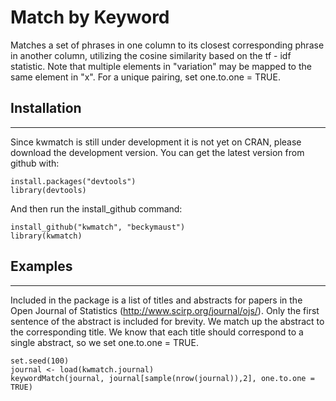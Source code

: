 Match by Keyword
========================================================

Matches a set of phrases in one column to its closest corresponding phrase in another column, utilizing the cosine similarity based on the tf - idf statistic. Note that multiple elements in "variation" may be mapped to the same element in "x". For a unique pairing, set one.to.one = TRUE.

## Installation
***
Since kwmatch is still under development it is not yet on CRAN, please download the development version. You can get the latest version from github with:

```{r}
install.packages("devtools")
library(devtools)
```

And then run the install_github command:

```{r}
install_github("kwmatch", "beckymaust")
library(kwmatch)
```

## Examples
***
Included in the package is a list of titles and abstracts for papers in the Open Journal of Statistics (http://www.scirp.org/journal/ojs/). Only the first sentence of the abstract is included for brevity. We match up the abstract to the corresponding title. We know that each title should correspond to a single abstract, so we set one.to.one = TRUE.


```{r}
set.seed(100)
journal <- load(kwmatch.journal)
keywordMatch(journal, journal[sample(nrow(journal)),2], one.to.one = TRUE)
```


